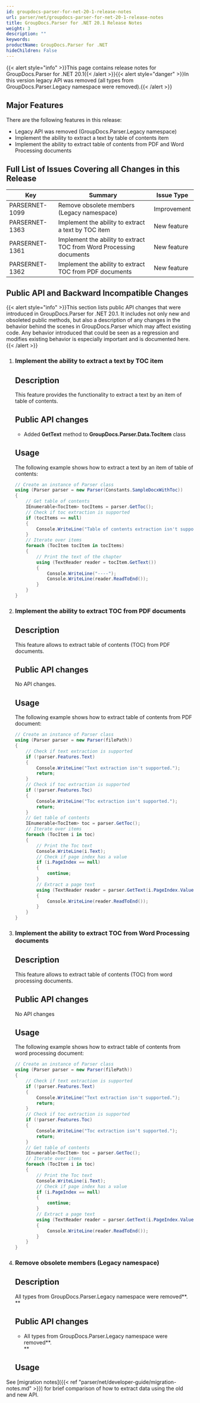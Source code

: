 ```yaml
---
id: groupdocs-parser-for-net-20-1-release-notes
url: parser/net/groupdocs-parser-for-net-20-1-release-notes
title: GroupDocs.Parser for .NET 20.1 Release Notes
weight: 3
description: ""
keywords: 
productName: GroupDocs.Parser for .NET
hideChildren: False
---
```

{{< alert style="info" >}}This page contains release notes for GroupDocs.Parser for .NET 20.1{{< /alert >}}{{< alert style="danger" >}}In this version legacy API was removed (all types from GroupDocs.Parser.Legacy namespace were removed).{{< /alert >}}

## Major Features

There are the following features in this release:

*   Legacy API was removed (GroupDocs.Parser.Legacy namespace)
*   Implement the ability to extract a text by table of contents item
*   Implement the ability to extract table of contents from PDF and Word Processing documents

## Full List of Issues Covering all Changes in this Release

| Key | Summary | Issue Type |
| --- | --- | --- |
| PARSERNET-1099 | Remove obsolete members (Legacy namespace) | Improvement |
| PARSERNET-1363 | Implement the ability to extract a text by TOC item | New feature |
| PARSERNET-1361 | Implement the ability to extract TOC from Word Processing documents | New feature |
| PARSERNET-1362 | Implement the ability to extract TOC from PDF documents | New feature |

## Public API and Backward Incompatible Changes

{{< alert style="info" >}}This section lists public API changes that were introduced in GroupDocs.Parser for .NET 20.1. It includes not only new and obsoleted public methods, but also a description of any changes in the behavior behind the scenes in GroupDocs.Parser which may affect existing code. Any behavior introduced that could be seen as a regression and modifies existing behavior is especially important and is documented here.{{< /alert >}}

1.  ### Implement the ability to extract a text by TOC item
    
    ## Description
    
    This feature provides the functionality to extract a text by an item of table of contents.
    
    ## Public API changes
    
    *   Added **GetText** method to **GroupDocs.Parser.Data.TocItem** class
    
    ## Usage
    
    The following example shows how to extract a text by an item of table of contents:
    
    ```csharp
    // Create an instance of Parser class
    using (Parser parser = new Parser(Constants.SampleDocxWithToc))
    {
        // Get table of contents
        IEnumerable<TocItem> tocItems = parser.GetToc();
        // Check if toc extraction is supported
        if (tocItems == null)
        {
            Console.WriteLine("Table of contents extraction isn't supported");
        }
        // Iterate over items
        foreach (TocItem tocItem in tocItems)
        {
            // Print the text of the chapter
            using (TextReader reader = tocItem.GetText())
            {
                Console.WriteLine("----");
                Console.WriteLine(reader.ReadToEnd());
            }
        }
    }
    ```
    
2.  ### Implement the ability to extract TOC from PDF documents
    
    ## Description
    
    This feature allows to extract table of contents (TOC) from PDF documents.
    
    ## Public API changes
    
    No API changes.
    
    ## Usage
    
    The following example shows how to extract table of contents from PDF document:
    
    ```csharp
    // Create an instance of Parser class
    using (Parser parser = new Parser(filePath))
    {
        // Check if text extraction is supported
        if (!parser.Features.Text)
        {
            Console.WriteLine("Text extraction isn't supported.");
            return;
        }
        // Check if toc extraction is supported
        if (!parser.Features.Toc)
        {
            Console.WriteLine("Toc extraction isn't supported.");
            return;
        }
        // Get table of contents
        IEnumerable<TocItem> toc = parser.GetToc();
        // Iterate over items
        foreach (TocItem i in toc)
        {
            // Print the Toc text
            Console.WriteLine(i.Text);
            // Check if page index has a value
            if (i.PageIndex == null)
            {
                continue;
            }
            // Extract a page text
            using (TextReader reader = parser.GetText(i.PageIndex.Value))
            {
                Console.WriteLine(reader.ReadToEnd());
            }
        }
    }
    ```
    
3.  ### Implement the ability to extract TOC from Word Processing documents
    
    ## Description
    
    This feature allows to extract table of contents (TOC) from word processing documents.
    
    ## Public API changes
    
    No API changes
    
    ## Usage
    
    The following example shows how to extract table of contents from word processing document:
    
    ```csharp
    // Create an instance of Parser class
    using (Parser parser = new Parser(filePath))
    {
        // Check if text extraction is supported
        if (!parser.Features.Text)
        {
            Console.WriteLine("Text extraction isn't supported.");
            return;
        }
        // Check if toc extraction is supported
        if (!parser.Features.Toc)
        {
            Console.WriteLine("Toc extraction isn't supported.");
            return;
        }
        // Get table of contents
        IEnumerable<TocItem> toc = parser.GetToc();
        // Iterate over items
        foreach (TocItem i in toc)
        {
            // Print the Toc text
            Console.WriteLine(i.Text);
            // Check if page index has a value
            if (i.PageIndex == null)
            {
                continue;
            }
            // Extract a page text
            using (TextReader reader = parser.GetText(i.PageIndex.Value))
            {
                Console.WriteLine(reader.ReadToEnd());
            }
        }
    }
    ```
    
4.  ### Remove obsolete members (Legacy namespace)
    
    ## Description
    
    All types from GroupDocs.Parser.Legacy namespace were removed**.  
    **
    
    ## Public API changes
    
    *   All types from GroupDocs.Parser.Legacy namespace were removed**.  
        **
    
    ## Usage
    
See [migration notes]({{< ref "parser/net/developer-guide/migration-notes.md" >}}) for brief comparison of how to extract data using the old and new API.
